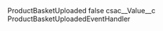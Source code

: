 <?xml version="1.0" encoding="UTF-8"?>
<CustomMetadata xmlns="http://soap.sforce.com/2006/04/metadata" xmlns:xsi="http://www.w3.org/2001/XMLSchema-instance" xmlns:xsd="http://www.w3.org/2001/XMLSchema">
    <label>ProductBasketUploaded</label>
    <protected>false</protected>
    <values>
        <field>csac__Value__c</field>
        <value xsi:type="xsd:string">ProductBasketUploadedEventHandler</value>
    </values>
</CustomMetadata>
